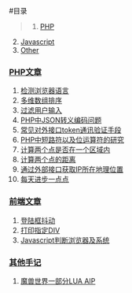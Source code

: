 #目录


>1. [PHP](#PHP)
2. [Javascript](#JAVASCRIPT)
3. [Other](#OTHER)


### [PHP文章](id:PHP)
1. [检测浏览器语言](https://github.com/zhukejin1223/blogs/blob/master/PHP/Detect-browser-language.md)
2. [多维数组排序](https://github.com/zhukejin1223/blogs/blob/master/PHP/Detect-browser-language.md#%E5%A4%9A%E7%BB%B4%E6%95%B0%E7%BB%84%E6%8E%92%E5%BA%8F)
3. [过滤用户输入](https://github.com/zhukejin1223/blogs/blob/master/PHP/Fitering.md)
4. [PHP中JSON转义编码问题](https://github.com/zhukejin1223/blogs/blob/master/PHP/PHP-JSON.md)
5. [常见对外接口token通讯验证手段](https://github.com/zhukejin1223/blogs/blob/master/PHP/api-secret.md)
6. [PHP中短路符以及位运算符的研究](https://github.com/zhukejin1223/blogs/blob/master/PHP/bitwise-logical-operator.md)
7. [计算两个点是否在一个区域内](https://github.com/zhukejin1223/blogs/blob/master/PHP/tools-position.md#php%E5%AE%9E%E7%8E%B0%E5%88%A4%E6%96%AD%E4%B8%80%E4%B8%AA%E7%82%B9%E6%98%AF%E5%90%A6%E5%9C%A8%E4%B8%80%E4%B8%AA%E5%8C%BA%E5%9F%9F%E5%86%85%E7%9A%84%E7%AE%97%E6%B3%95)
8. [计算两个点的距离](https://github.com/zhukejin1223/blogs/blob/master/PHP/tools-position.md#%E8%AE%A1%E7%AE%97%E4%B8%A4%E4%B8%AA%E7%82%B9%E7%9A%84%E8%B7%9D%E7%A6%BB)
9. [通过外部接口获取IP所在地理位置](https://github.com/zhukejin1223/blogs/blob/master/PHP/tools-position.md#%E9%80%9A%E8%BF%87ip%E8%8E%B7%E5%BE%97%E4%BD%8D%E7%BD%AE)
10. [每天进步一点点](https://github.com/zhukejin1223/blogs/blob/master/PHP/go-on.md)


### [前端文章](id:JAVASCRIPT)
1. [登陆框抖动](https://github.com/zhukejin1223/blogs/blob/master/Web-De/Div-Shake.md)
2. [打印指定DIV](https://github.com/zhukejin1223/blogs/blob/master/Web-De/Print-DIV.md)
3. [Javascript判断浏览器及系统](https://github.com/zhukejin1223/blogs/blob/master/Web-De/decide-sys-lan.md)


### [其他手记](id:OTHER)
1. [魔兽世界一部分LUA AIP](https://github.com/zhukejin1223/blogs/blob/master/LUA/lua-wow-api.md)
